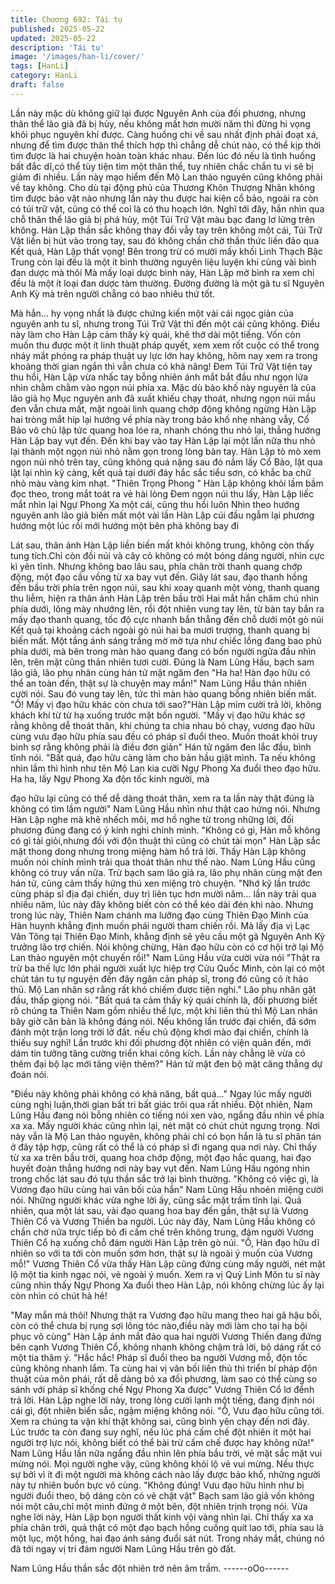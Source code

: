 ```yaml
---
title: Chương 692: Tái tụ
published: 2025-05-22
updated: 2025-05-22
description: 'Tái tụ'
image: '/images/han-li/cover/'
tags: [HanLi]
category: HanLi
draft: false
---
```


Lần này mặc dù không giữ lại được Nguyên Anh của đối phương,
nhưng thân thể lão già đã bị hủy, nếu không mất hơn mười năm
thì đừng hi vọng khôi phục nguyên khí được.
Càng huống chi về sau nhất định phải đoạt xá, nhưng để tìm
được thân thể thích hợp thì chẳng dễ chút nào, có thể kịp thời tìm
được là hai chuyện hoàn toàn khác nhau.
Đến lúc đó nếu là tình huống bất đắc dĩ,có thể tùy tiện tìm một
thân thể, tuy nhiên chắc chắn tu vi sẽ bị giảm đi nhiều.
Lần này mạo hiểm đến Mộ Lan thảo nguyên cũng không phải về
tay không. Cho dù tại động phủ của Thương Khôn Thượng Nhân
không tìm được bảo vật nào nhưng lần này thu được hai kiện cổ
bảo, ngoài ra còn có túi trữ vật, cũng có thể coi là có thu hoạch
lớn.
Nghĩ tới đây, hắn nhìn qua chỗ thân thể lão giả bị phá hủy, một
Túi Trữ Vật màu bạc đang lơ lửng trên không.
Hàn Lập thần sắc không thay đổi vẫy tay trên không một cái, Túi
Trữ Vật liền bị hút vào trong tay, sau đó không chần chờ thần
thức liền đảo qua
Kết quả, Hàn Lập thất vọng!
Bên trong trừ có mười mấy khối Linh Thạch Bậc Trung còn lại đều
là một ít bình thường nguyên liệu luyện khí cùng vài bình đan
dược mà thôi
Mà mấy loại dược bình này, Hàn Lập mở bình ra xem chỉ đều là
một ít loại đan dược tàm thường. Đường đường là một gã tu sĩ
Nguyên Anh Kỳ mà trên người chẳng có bao nhiêu thứ tốt.

Mà hắn… hy vọng nhất là được chứng kiến một vài cái ngọc giản
của nguyên anh tu sĩ, nhưng trong Túi Trữ Vật thì đến một cái
cũng không. Điều này làm cho Hàn Lập cảm thấy kỳ quái, khẽ thở
dài một tiếng.
Vốn còn muốn thu được một ít linh thuật pháp quyết, xem xem rốt
cuộc có thể trong nháy mắt phóng ra pháp thuật uy lực lớn hay
không, hôm nay xem ra trong khoảng thời gian ngắn thì vẫn chưa
có khả năng!
Đem Túi Trữ Vật tiện tay thu hồi, Hàn Lập vừa nhấc tay bỗng
nhiên ánh mắt bắt đầu như ngọn lửa nhìn chằm chằm vào ngọn
núi phía xa.
Mặc dù bảo khố này nguyên là của lão giả họ Mục nguyên anh đã
xuất khiếu chạy thoát, nhưng ngọn núi mầu đen vẫn chưa mất,
mặt ngoài linh quang chớp động không ngừng
Hàn Lập hai tròng mắt híp lại hướng về phía này trong bảo khố
nhẹ nhàng vẫy, Cổ Bảo vô chủ lập tức quang hoa lóe ra, nhanh
chóng thu nhỏ lại, thẳng hướng Hàn Lập bay vụt đến.
Đến khi bay vào tay Hàn Lập lại một lần nữa thu nhỏ lại thành một
ngọn núi nhỏ nằm gọn trong lòng bàn tay.
Hàn Lập tò mò xem ngọn núi nhỏ trên tay, cũng không quá nặng
sau đó nắm lấy Cổ Bảo, lật qua lật lại nhìn kỹ càng, kết quả tại
dưới đáy hắc sắc tiểu sơn, có khắc ba chữ nhỏ màu vàng kim
nhạt.
"Thiên Trọng Phong " Hàn Lập không khỏi lầm bầm đọc theo,
trong mắt toát ra vẻ hài lòng
Đem ngọn núi thu lấy, Hàn Lập liếc mắt nhìn lại Ngự Phong Xa
một cái, cũng thu hồi luôn
Nhìn theo hướng nguyên anh lão giả biến mất một vài lần Hàn
Lập cúi đầu ngẫm lại phương hướng một lúc rồi mới hướng một
bên phá không bay đi

Lát sau, thân ảnh Hàn Lập liền biến mất khỏi không trung, không
còn thấy tung tích.Chỉ còn đồi núi và cây cỏ không có một bóng
dáng người, nhìn cực kì yên tĩnh.
Nhưng không bao lâu sau, phía chân trời thanh quang chớp
động, một đạo cầu vồng từ xa bay vụt đến.
Giây lát sau, đạo thanh hồng đến bầu trời phía trên ngọn núi, sau
khi xoay quanh một vòng, thanh quang thu liễm, hiện ra thân ảnh
Hàn Lập trên bầu trời
Hai mắt hắn chăm chú nhìn phía dưới, lông mày nhướng lên, rồi
đột nhiên vung tay lên, từ bàn tay bắn ra mấy đạo thanh quang,
tốc độ cực nhanh bắn thẳng đến chỗ dưới một gò núi
Kết quả tại khoảng cách ngoài gò núi hai ba mươi trượng, thanh
quang bị biến mất. Một tầng ánh sáng trắng mờ mờ tựa như chiếc
lồng đang bao phủ phía dưới, mà bên trong màn hào quang đang
có bốn người ngửa đầu nhìn lên, trên mặt cũng thản nhiên tươi
cười.
Đúng là Nam Lũng Hầu, bạch sam lão giả, lão phụ nhân cùng hán
tử mặt ngăm đen
"Ha ha! Hàn đạo hữu có thể an toàn đến, thật sự là chuyện may
mắn!" Nam Lũng Hầu thản nhiên cười nói. Sau đó vung tay lên,
tức thì màn hào quang bỗng nhiên biến mất.
"Ồ! Mấy vị đạo hữu khác còn chưa tới sao?"Hàn Lập mỉm cười trả
lời, không khách khí từ từ hạ xuống trước mặt bốn người.
"Mấy vị đạo hữu khác sợ rằng không dễ thoát thân, khi chúng ta
chia nhau bỏ chạy, vương đạo hữu cùng vưu đạo hữu phía sau
đều có pháp sĩ đuổi theo. Muốn thoát khỏi truy binh sợ rằng không
phải là điều đơn giản" Hán tử ngăm đen lắc đầu, bình tĩnh nói.
"Bất quá, đạo hữu càng làm cho bản hầu giật mình. Ta nếu không
nhìn lầm thì hình như tên Mộ Lan kia cưỡi Ngự Phong Xa đuổi
theo đạo hữu. Ha ha, lấy Ngự Phong Xa độn tốc kinh người, mà

đạo hữu lại cũng có thể dễ dàng thoát thân, xem ra ta lần này thật
đúng là không có tìm lầm người" Nam Lũng Hầu nhìn như thật
cao hứng nói.
Nhưng Hàn Lập nghe mà khẽ nhếch môi, mơ hồ nghe từ trong
những lời, đối phương đúng đang có ý kinh nghi chính mình.
"Không có gì, Hàn mỗ không có gì tài giỏi,nhưng đối với độn thuật
thì cũng có chút tài mọn" Hàn Lập sắc mặt thong dong nhưng
trong miệng hàm hồ trả lời.
Thấy Hàn Lập không muốn nói chính mình trải qua thoát thân như
thế nào. Nam Lũng Hầu cũng không có truy vấn nữa.
Trừ bạch sam lão giả ra, lão phụ nhân cùng mặt đen hán tử, cũng
cảm thấy hứng thú xen miệng trò chuyện.
"Nhớ kỹ lần trước cùng pháp sĩ địa đại chiến, duy trì liên tục hơn
mười năm… lần này trải qua nhiều năm, lúc này đây không biết
còn có thể kéo dài đén khi nào. Nhưng trong lúc này, Thiên Nam
chánh ma lưỡng đạo cùng Thiên Đạo Minh của Hàn huynh khẳng
định muốn phái người tham chiến rồi. Mà lấy địa vị Lạc Vân Tông
tại Thiên Đạo Minh, khẳng định sẽ yêu cầu một gã Nguyên Anh
Kỳ trưởng lão trợ chiến. Nói không chừng, Hàn đạo hữu còn có cơ
hội trở lại Mộ Lan thảo nguyên một chuyến rồi!" Nam Lũng Hầu
vừa cười vừa nói
"Thật ra trừ ba thế lực lớn phái người xuất lực hiệp trợ Cửu Quốc
Minh, còn lại có một chút tán tu tự nguyện đến đây ngăn cản pháp
sĩ, trong đó cũng có ít hảo thủ. Mộ Lan nhân sợ rằng rất khó
chiếm được tiện nghi." Lão phụ nhân gật đầu, thấp giọng nói.
"Bất quá ta cảm thấy kỳ quái chính là, đối phương biết rõ chúng ta
Thiên Nam gồm nhiều thế lực, một khi liên thủ thì Mộ Lan nhân
bây giờ căn bản là không đáng nói. Nếu không lần trước đại
chiến, đã sớm đánh một trận long trời lở đất. nếu chủ động khơi
mào đại chiến, chính là thiếu suy nghĩ! Lần trước khi đối phương
đột nhiên có viện quân đến, mới dám tin tưởng tăng cường triển
khai công kích. Lần này chẳng lẽ vừa có thêm đại bộ lạc mới tăng
viện thêm?" Hán tử mặt đen bộ mặt căng thẳng dự đoán nói.

"Điều này không phải không có khả năng, bất quá…"
Ngay lúc mấy người cùng nghị luận,thời gian bất tri bất giác trôi
qua rất nhiều.
Đột nhiên, Nam Lũng Hầu đang nói bỗng nhiên có tiếng nói xen
vào, ngẩng đầu nhìn về phía xa xa. Mấy người khác cũng nhìn lại,
nét mặt có chút chút ngưng trọng.
Nơi này vẫn là Mộ Lan thảo nguyên, không phải chỉ có bọn hắn là
tu sĩ phân tán ở đây tập hợp, cũng rất có thể là có pháp sĩ đi
ngang qua nơi này.
Chỉ thấy từ xa xa trên bầu trời, quang hoa chớp động, một đạo
hắc quang, hai đạo huyết đoàn thẳng hướng nơi này bay vụt đến.
Nam Lũng Hầu ngóng nhìn trong chốc lát sau đó tựu thần sắc trở
lại bình thường.
"Không có việc gì, là Vương đạo hữu cùng hai vãn bối của hắn"
Nam Lũng Hầu nhoẻn miệng cười nói.
Những người khác vừa nghe lời ấy, cũng sắc mặt trầm tĩnh lại.
Quả nhiên, qua một lát sau, vài đạo quang hoa bay đến gần, thật
sự là Vương Thiên Cổ và Vương Thiền ba người.
Lúc này đây, Nam Lũng Hầu không có chần chờ nữa trực tiếp bỏ
đi cấm chế trên không trung, đám người Vương Thiên Cổ hạ
xuống chỗ đám người Hàn Lập trên gò núi.
"Ồ, Hàn đạo hữu dĩ nhiên so với ta tới còn muốn sớm hơn, thật sự
là ngoài ý muốn của Vương mỗ!" Vương Thiên Cổ vừa thấy Hàn
Lập cũng đứng cùng mấy người, nét mặt lộ một tia kinh ngạc nói,
vẻ ngoài ý muốn.
Xem ra vị Quỷ Linh Môn tu sĩ này cũng nhìn thấy Ngự Phong Xa
đuổi theo Hàn Lập, nói không chừng lúc ấy lại còn nhìn có chút hả
hê!

"May mắn mà thôi! Nhưng thật ra Vương đạo hữu mang theo hai
gã hậu bối, còn có thể chưa bị rụng sợi lông tóc nào,điều này mới
làm cho tại hạ bội phục vô cùng" Hàn Lập ánh mắt đảo qua hai
người Vương Thiền đang đứng bên cạnh Vương Thiên Cổ, không
nhanh không chậm trả lời, bộ dáng rất có một tia thâm ý.
"Hắc hắc! Pháp sĩ đuổi theo ba người Vương mỗ, độn tốc cũng
không nhanh lắm. Ta cùng hai vị vãn bối liên thủ thi triển bí pháp
độn thuật của môn phái, rất dễ dàng bỏ xa đối phương, làm sao
có thể cùng so sánh với pháp sĩ khống chế Ngự Phong Xa được"
Vương Thiên Cổ lơ đểnh trả lời.
Hàn Lập nghe lời này, trong lòng cười lạnh một tiếng, đang định
nói cái gì, đột nhiên biến sắc, ngậm miệng không nói.
"Ồ, Vưu đạo hữu cũng tới. Xem ra chúng ta vận khí thật không
sai, cũng bình yên chạy đến nơi đây. Lúc trước ta còn đang suy
nghĩ, nếu lúc phá cấm chế đột nhiên ít một hai người trợ lực nói,
không biết có thể bài trừ cấm chế được hay không nữa!" Nam
Lũng Hầu lần nữa ngẩng đầu nhìn lên phía bầu trời, vẻ mặt sắc
mặt vui mừng nói.
Mọi người nghe vậy, cũng không khỏi lộ vẻ vui mừng.
Nếu thực sự bởi vì ít đi một người mà không cách nào lấy được
bảo khố, những người này tự nhiên buồn bực vô cùng.
"Không đúng! Vưu đạo hữu hình như bị người đuổi theo, bộ dáng
còn có vẻ chật vật" Bạch sam lão giả vốn không nói một câu,chỉ
một mình đứng ở một bên, đột nhiên trịnh trọng nói. Vừa nghe lời
này, Hàn Lập bọn người thất kinh vội vàng nhìn lại.
Chỉ thấy xa xa phía chân trời, quả thật có một đạo bạch hồng
cuống quít lao tới, phía sau là một lục, một hồng, hai đạo ánh
sáng đuổi sát nút.
Trong nháy mắt, chúng nó đã tới ngay vị trí đám người Nam Lũng
Hầu trên gò đất.

Nam Lũng Hầu thần sắc đột nhiên trở nên âm trầm.
------oOo------
